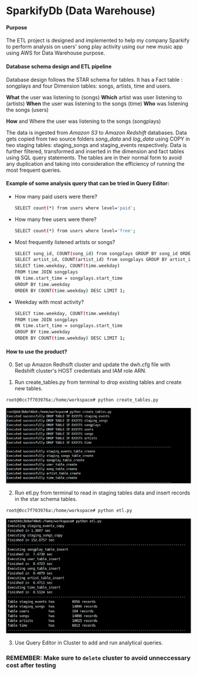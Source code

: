 # SparkifyDb (Data Warehouse)  

#### Purpose
The ETL project is designed and implemented to help my company Sparkify to perform analysis on users' song play activity using our new music app using AWS for Data Warehouse purpose.

#### Database schema design and ETL pipeline
Database design follows the STAR schema for tables. It has a Fact table : songplays and four Dimension tables: songs, artists, time and users.

**What** the user was listening to (songs)
**Which** artist was user listening to (artists)
**When** the user was listening to the songs (time)
**Who** was listening the songs (users)

**How** and Where the user was listening to the songs (songplays)


The data is ingested from _Amazon S3_ to _Amazon Redshift_ databases. Data gets copied from two source folders _song_data_ and _log_data_ using COPY in two staging tables: staging_songs and staging_events respectively. Data is further filtered, transformed and inserted in the dimension and fact tables using SQL query statements. The tables are in their normal form to avoid any duplication and taking into consideration the efficiency of running the most frequent queries.

#### Example of some analysis query that can be tried in Query Editor:
- How many paid users were there?
   ```sh
  SELECT count(*) from users where level='paid';
   ```
- How many free users were there?
   ```sh
  SELECT count(*) from users where level='free';
   ```
- Most frequently listened artists or songs?
   ```sh
  SELECT song_id, COUNT(song_id) from songplays GROUP BY song_id ORDER BY COUNT(song_id) DESC LIMIT 1;
  SELECT artist_id, COUNT(artist_id) from songplays GROUP BY artist_id ORDER BY COUNT(artist_id) DESC LIMIT 1;
  SELECT time.weekday, COUNT(time.weekday)
  FROM time JOIN songplays
  ON time.start_time = songplays.start_time
  GROUP BY time.weekday
  ORDER BY COUNT(time.weekday) DESC LIMIT 1;
   ```
- Weekday with most activity?
   ```sh
  SELECT time.weekday, COUNT(time.weekday)
  FROM time JOIN songplays
  ON time.start_time = songplays.start_time
  GROUP BY time.weekday
  ORDER BY COUNT(time.weekday) DESC LIMIT 1;
  ```

#### How to use the product?
0. Set up Amazon Redhsift cluster and update the dwh.cfg file with Redshift cluster's HOST credentials and IAM role ARN.

1. Run create_tables.py from terminal to drop existing tables and create new tables.
```sh
root@0cc7f703976a:/home/workspace# python create_tables.py
```

![image info](./data/create_tables.png)


2. Run etl.py from terminal to read in staging tables data and insert records in the star schema tables.
```sh
root@0cc7f703976a:/home/workspace# python etl.py
```

![alt text](./data/etl.png)


3. Use Query Editor in Cluster to add and run analytical queries.   
   


### REMEMBER: Make sure to `delete` cluster to avoid unneccessary cost after testing